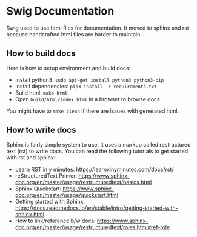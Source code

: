 # Swig Documentation

Swig used to use html files for documentation. It moved to sphinx and rst
because handcrafted html files are harder to maintain.

## How to build docs

Here is how to setup environment and build docs:

* Install python3: `sudo apt-get install python3 python3-pip`
* Install dependencies: `pip3 install -r requirements.txt`
* Build html: `make html`
* Open `build/html/index.html` in a browser to browse docs

You might have to `make clean` if there are issues with generated html.

## How to write docs

Sphinx is fairly simple system to use. It uses a markup called restructured
text (rst) to write docs. You can read the following tutorials to get started
with rst and sphinx:

* Learn RST in y minutes: https://learnxinyminutes.com/docs/rst/
* reStructuredText Primer: https://www.sphinx-doc.org/en/master/usage/restructuredtext/basics.html
* Sphinx Quickstart: https://www.sphinx-doc.org/en/master/usage/quickstart.html
* Getting started with Sphinx: https://docs.readthedocs.io/en/stable/intro/getting-started-with-sphinx.html
* How to link/reference b/w docs: https://www.sphinx-doc.org/en/master/usage/restructuredtext/roles.html#ref-role
